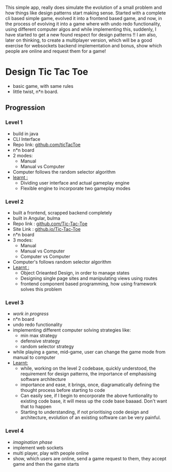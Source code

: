 This simple app, really does simulate the evolution of a small problem and how things like design patterns start making sense. Started with a complete cli based simple game, evolved it into a frontend based game, and now, in the process of evolving it into a game where with undo redo functionality, using different computer algos and while implementing this, suddenly, I have started to get a new found respect for design patterns !! I am also, later on thinking, to create a multiplayer version, which will be a good exercise for websockets backend implementation and bonus, show which people are online and request them for a game!

# Design Tic Tac Toe
- basic game, with same rules
- little twist, n*n board.


## Progression

### Level 1
- build in java
- CLI Interface
- Repo link: [github.com/ticTacToe](https://github.com/abhideepd/ticTacToe)
- n*n board
- 2 modes: 
  - Manual
  - Manual vs Computer 
- Computer follows the random selector algorithm
- <u>learnt :</u>
  - Dividing user interface and actual gameplay engine
  - Flexible engine to incorporate two gameplay modes

### Level 2
- built a frontend, scrapped backend completely
- built in Angular, bulma
- Repo link : [github.com/Tic-Tac-Toe](https://github.com/abhideepd/Tic-Tac-Toe)
- Site Link : [github.io/Tic-Tac-Toe](https://abhideepd.github.io/Tic-Tac-Toe/game_screen)
- n*n board
- 3 modes:
  - Manual
  - Manual vs Computer
  - Computer vs Computer
- Computer's follows random selector algorithm
- <u>Learnt :</u>
  - Object Orieanted Design, in order to manage states
  - Designing single page sites and manipulating views using routes
  - frontend component based programming, how using framework solves this problem

### Level 3
- *work in progress*
- n*n board
- undo redo functionality
- implementing different computer solving strategies like:
  - min max strategy
  - defensive strategy
  - random selector strategy
- while playing a game, mid-game, user can change the game mode from manual to computer
- <u>Learnt:</u>
  - while, working on the level 2 codebase, quickly understood, the requirement for design patterns, the importance of emphasising software architecture
  - importance and ease, it brings, once, diagramatically defining the thought process before starting to code
  - Can easily see, if I begin to encorporate the above funtionality to existing code base, it will mess up the code base baaaad. Don't want that to happen
  - Starting to understanding, if not prioritising code design and architecture, evolution of an existing software can be very painful.

### Level 4
- *imagination phase*
- implement web sockets 
- multi player, play with people online 
- show, which users are online, send a game request to them, they accept game and then the game starts